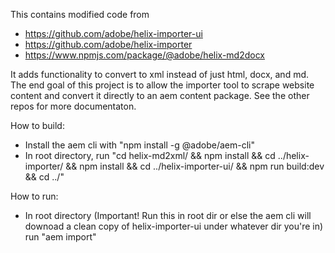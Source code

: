 This contains modified code from
* https://github.com/adobe/helix-importer-ui
* https://github.com/adobe/helix-importer
* https://www.npmjs.com/package/@adobe/helix-md2docx

It adds functionality to convert to xml instead of just html, docx, and md.
The end goal of this project is to allow the importer tool to scrape website content and convert it directly to an aem content package.
See the other repos for more documentaton.

How to build:
* Install the aem cli with "npm install -g @adobe/aem-cli"
* In root directory, run "cd helix-md2xml/ && npm install && cd ../helix-importer/ && npm install && cd ../helix-importer-ui/ && npm run build:dev && cd ../"

How to run:
* In root directory (Important! Run this in root dir or else the aem cli will downoad a clean copy of helix-importer-ui under whatever dir you're in) run "aem import"

